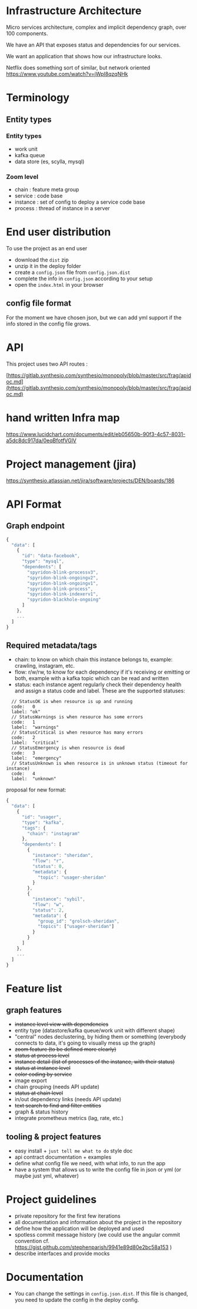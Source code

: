 # Infrastructure Architecture

Micro services architecture, complex and implicit dependency graph, over 100 components.

We have an API that exposes status and dependencies for our services.

We want an application that shows how our infrastructure looks.

Netflix does something sort of similar, but network oriented
https://www.youtube.com/watch?v=jWpI8qzqNHk

# Terminology

## Entity types

### Entity types

* work unit
* kafka queue
* data store (es, scylla, mysql)

### Zoom level

* chain : feature meta group
* service : code base
* instance : set of config to deploy a service code base
* process : thread of instance in a server

# End user distribution
To use the project as an end user

* download the `dist` zip
* unzip it in the deploy folder
* create a `config.json` file from `config.json.dist`
* complete the info in `config.json` according to your setup
* open the `index.html` in your browser

## config file format

For the moment we have chosen json, but we can add yml support if the info stored in the config file grows.

# API

This project uses two API routes :

[https://gitlab.synthesio.com/synthesio/monopoly/blob/master/src/frag/apidoc.md](https://gitlab.synthesio.com/synthesio/monopoly/blob/master/src/frag/apidoc.md)


# hand written Infra map

https://www.lucidchart.com/documents/edit/eb05650b-90f3-4c57-8031-a5dc8dc917da/0eqBfotfVGlV


# Project management (jira)

https://synthesio.atlassian.net/jira/software/projects/DEN/boards/186

# API Format
## Graph endpoint
```js
{
  "data": [
    {
      "id": "data-facebook",
      "type": "mysql",
      "dependents": [
        "spyridon-blink-processv3",
        "spyridon-blink-ongoingv2",
        "spyridon-blink-ongoingv1",
        "spyridon-blink-process",
        "spyridon-blink-indexerv1",
        "spyridon-blackhole-ongoing"
      ]
    },
    ...
  ]
}
```

## Required metadata/tags
* chain: to know on which chain this instance belongs to, example: crawling, instagram, etc.
* flow: r/w/rw, to know for each dependency if it's receiving or emitting or both, example with a kafka topic which can be read and written
* status: each instance agent regularly check their dependency health and assign a status code and label. These are the supported statuses:

```
  // StatusOK is when resource is up and running
  code:   0
  label: "ok"
  // StatusWarnings is when resource has some errors
  code:   1
  label:  "warnings"
  // StatusCritical is when resource has many errors
  code:   2
  label:  "critical"
  // StatusEmergency is when resource is dead
  code:   3
  label:  "emergency"
  // StatusUnknown is when resource is in unknown status (timeout for instance)
  code:   4
  label:  "unknown"
```

proposal for new format:
```js
{
  "data": [
    {
      "id": "usager",
      "type": "kafka",
      "tags": {
        "chain": "instagram"
      },
      "dependents": [
        {
          "instance": "sheridan",
          "flow": "r",
          "status": 0,
          "metadata": {
            "topic": "usager-sheridan"
          }
        },
        {
          "instance": "sybil",
          "flow": "w",
          "status": 2,
          "metadata": {
            "group_id": "grolsch-sheridan",
            "topics": ["usager-sheridan"]
          }
        }
      ]
    },
    ...
  ]
}
```

# Feature list
## graph features
* ~~instance level view with dependencies~~
* entity type (datastore/kafka queue/work unit with different shape)
* "central" nodes declustering, by hiding them or something (everybody connects to data, it's going to visually mess up the graph)
* ~~zoom feature (to be defined more clearly)~~
* ~~status at process level~~
* ~~instance detail (list of processes of the instance, with their status)~~
* ~~status at instance level~~
* ~~color coding by service~~
* image export
* chain grouping (needs API update)
* ~~status at chain level~~
* in/out dependency links (needs API update)
* ~~text search to find and filter entities~~
* graph & status history
* integrate prometheus metrics (lag, rate, etc.)

## tooling & project features
* easy install + `just tell me what to do` style doc
* api contract documentation + examples
* define what config file we need, with what info, to run the app
* have a system that allows us to write the config file in json or yml (or maybe just yml, whatever)

# Project guidelines

* private repository for the first few iterations
* all documentation and information about the project in the repository
* define how the application will be deployed and used
* spotless commit message history (we could use the angular commit convention cf. https://gist.github.com/stephenparish/9941e89d80e2bc58a153 )
* describe interfaces and provide mocks

# Documentation

- You can change the settings in `config.json.dist`. If this file is changed, you need to update the config in the deploy config.

